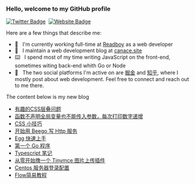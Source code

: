 ### Hello, welcome to my GitHub profile

[![Twitter Badge](https://img.shields.io/badge/-@Canace22-1ca0f1?style=flat-square&labelColor=1ca0f1&logo=twitter&logoColor=white&link=https://twitter.com/CanaceSteve)](https://twitter.com/CanaceSteve)&nbsp;&nbsp;[![Website Badge](https://img.shields.io/badge/-canace.site-0d3b73?style=flat-square&logo=website&logoColor=white&link=https://canace.site/)](https://canace.site/)

Here are a few things that describe me:

- 💼&nbsp;&nbsp; I'm currently working full-time at [Readboy](https://www.readboy.com/) as a web developer
- 📝&nbsp;&nbsp; I maintain a web development blog at [canace.site](https://canace.site/)
- ⌨️&nbsp;&nbsp; I spend most of my time writing JavaScript on the front-end, sometimes witing back-end whith Go or Node
- 💬&nbsp;&nbsp; The two social platforms I'm active on are [掘金](https://juejin.cn/user/2066737589913117) and [知乎](https://www.zhihu.com/people/canace22), where I mostly post about web development. Feel free to connect and reach out to me there.

The content below is my new blog

<!-- BLOG-POST-LIST:START -->
- [有趣的CSS层叠问题](https://canace.site/2021/01/07/%E6%9C%89%E8%B6%A3%E7%9A%84css%E5%B1%82%E5%8F%A0%E9%97%AE%E9%A2%98/)
- [函数不声明全局变量也不能传入参数，每次打印数字递增](https://canace.site/2020/12/25/%E5%87%BD%E6%95%B0%E4%B8%8D%E5%A3%B0%E6%98%8E%E5%85%A8%E5%B1%80%E5%8F%98%E9%87%8F%E8%AE%A1%E6%95%B0/)
- [CSS 小技巧](https://canace.site/2020/11/28/CSS-%E5%B0%8F%E6%8A%80%E5%B7%A7/)
- [开始用 Beego 写 Http 服务](https://canace.site/2020/11/27/beego%E4%B8%8A%E6%89%8B/)
- [Egg 快速上手](https://canace.site/2020/11/27/egg/)
- [第一个 Go 程序](https://canace.site/2020/11/25/go%E5%85%A5%E9%97%A8/)
- [Typescript 笔记](https://canace.site/2020/11/23/typescript%E7%8E%AF%E5%A2%83%E9%85%8D%E7%BD%AE/)
- [从零开始撸一个 Tinymce 图片上传插件](https://canace.site/2020/11/19/%E6%92%B8%E4%B8%80%E4%B8%AAtinymce-img%E6%8F%92%E4%BB%B6/)
- [Centos 服务器登录配置](https://canace.site/2020/11/18/centos%E6%9C%8D%E5%8A%A1%E5%99%A8%E7%99%BB%E5%BD%95%E9%85%8D%E7%BD%AE/)
- [Flow简易教程](https://canace.site/2020/11/09/flow%E7%AE%80%E6%98%93%E6%95%99%E7%A8%8B/)
<!-- BLOG-POST-LIST:END -->



